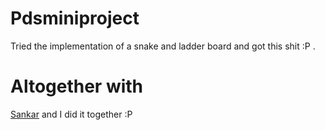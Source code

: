 # Pdsminiproject
Tried the implementation of a snake and ladder board and got this shit :P .
#  Altogether with
[Sankar](https://www.facebook.com/sankarsshanan.sundararajan) and I did it together :P 
                
